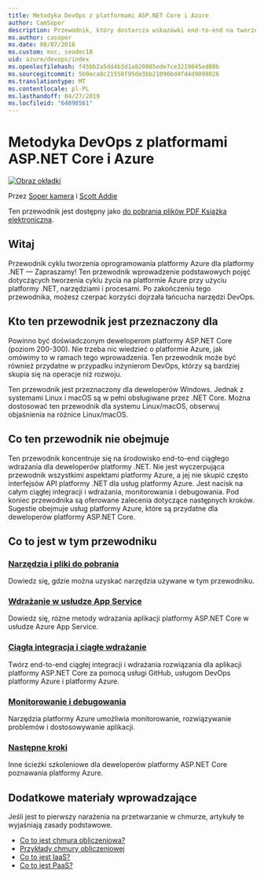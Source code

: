 ```yaml
---
title: Metodyka DevOps z platformami ASP.NET Core i Azure
author: CamSoper
description: Przewodnik, który dostarcza wskazówki end-to-end na tworzeniu potoku metodyki DevOps dla aplikacji ASP.NET Core hostowanych na platformie Azure.
ms.author: casoper
ms.date: 08/07/2018
ms.custom: mvc, seodec18
uid: azure/devops/index
ms.openlocfilehash: f45bb2a5dd4b3d1a820085ede7ce3219045ed80b
ms.sourcegitcommit: 5b0eca8c21550f95de3bb21096bd4fd4d9098026
ms.translationtype: MT
ms.contentlocale: pl-PL
ms.lasthandoff: 04/27/2019
ms.locfileid: "64898561"
---
```

# <a name="devops-with-aspnet-core-and-azure"></a>Metodyka DevOps z platformami ASP.NET Core i Azure

[![Obraz okładki](./media/cover-large.png)](https://aka.ms/devopsbook)

Przez [Soper kamera](https://twitter.com/camsoper) i [Scott Addie](https://twitter.com/scottaddie)

Ten przewodnik jest dostępny jako [do pobrania plików PDF Książka elektroniczna](https://aka.ms/devopsbook).

## <a name="welcome"></a>Witaj 

Przewodnik cyklu tworzenia oprogramowania platformy Azure dla platformy .NET — Zapraszamy! Ten przewodnik wprowadzenie podstawowych pojęć dotyczących tworzenia cyklu życia na platformie Azure przy użyciu platformy .NET, narzędziami i procesami. Po zakończeniu tego przewodnika, możesz czerpać korzyści dojrzała łańcucha narzędzi DevOps.

## <a name="who-this-guide-is-for"></a>Kto ten przewodnik jest przeznaczony dla

Powinno być doświadczonym deweloperom platformy ASP.NET Core (poziom 200-300). Nie trzeba nic wiedzieć o platformie Azure, jak omówimy to w ramach tego wprowadzenia. Ten przewodnik może być również przydatne w przypadku inżynierom DevOps, którzy są bardziej skupia się na operacje niż rozwoju.

Ten przewodnik jest przeznaczony dla deweloperów Windows. Jednak z systemami Linux i macOS są w pełni obsługiwane przez .NET Core. Można dostosować ten przewodnik dla systemu Linux/macOS, obserwuj objaśnienia na różnice Linux/macOS.

## <a name="what-this-guide-doesnt-cover"></a>Co ten przewodnik nie obejmuje

Ten przewodnik koncentruje się na środowisko end-to-end ciągłego wdrażania dla deweloperów platformy .NET. Nie jest wyczerpująca przewodnik wszystkimi aspektami platformy Azure, a jej nie skupić często interfejsów API platformy .NET dla usług platformy Azure. Jest nacisk na całym ciągłej integracji i wdrażania, monitorowania i debugowania. Pod koniec przewodnika są oferowane zalecenia dotyczące następnych kroków. Sugestie obejmuje usług platformy Azure, które są przydatne dla deweloperów platformy ASP.NET Core.

## <a name="whats-in-this-guide"></a>Co to jest w tym przewodniku

### <a name="tools-and-downloadsxrefazuredevopstools-and-downloads"></a>[Narzędzia i pliki do pobrania](xref:azure/devops/tools-and-downloads)

Dowiedz się, gdzie można uzyskać narzędzia używane w tym przewodniku.

### <a name="deploy-to-app-servicexrefazuredevopsdeploy-to-app-service"></a>[Wdrażanie w usłudze App Service](xref:azure/devops/deploy-to-app-service)

Dowiedz się, różne metody wdrażania aplikacji platformy ASP.NET Core w usłudze Azure App Service.

### <a name="continuous-integration-and-deploymentxrefazuredevopscicd"></a>[Ciągła integracja i ciągłe wdrażanie](xref:azure/devops/cicd)

Twórz end-to-end ciągłej integracji i wdrażania rozwiązania dla aplikacji platformy ASP.NET Core za pomocą usługi GitHub, usługom DevOps platformy Azure i platformy Azure.

### <a name="monitor-and-debugxrefazuredevopsmonitor"></a>[Monitorowanie i debugowania](xref:azure/devops/monitor)

Narzędzia platformy Azure umożliwia monitorowanie, rozwiązywanie problemów i dostosowywanie aplikacji.

### <a name="next-stepsxrefazuredevopsnext-steps"></a>[Następne kroki](xref:azure/devops/next-steps)

Inne ścieżki szkoleniowe dla deweloperów platformy ASP.NET Core poznawania platformy Azure.

## <a name="additional-introductory-reading"></a>Dodatkowe materiały wprowadzające

Jeśli jest to pierwszy narażenia na przetwarzanie w chmurze, artykuły te wyjaśniają zasady podstawowe.

* [Co to jest chmura obliczeniowa?](https://azure.microsoft.com/overview/what-is-cloud-computing/)
* [Przykłady chmury obliczeniowej](https://azure.microsoft.com/overview/examples-of-cloud-computing/)
* [Co to jest IaaS?](https://azure.microsoft.com/overview/what-is-iaas/)
* [Co to jest PaaS?](https://azure.microsoft.com/overview/what-is-paas/)
